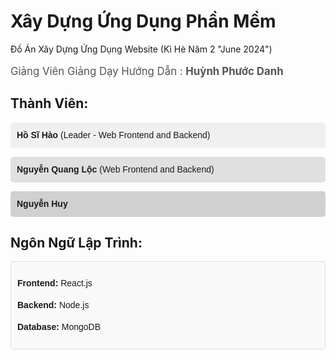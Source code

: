 # Xây Dựng Ứng Dụng Phần Mềm 

Đồ Án Xây Dựng Ứng Dụng Website (Kì Hè Năm 2 "June 2024")

<p style="font-size: 1.2em; color: #555;">
  Giảng Viên Giảng Dạy Hướng Dẫn : <b>Huỳnh Phước Danh</b>
</p>

## Thành Viên:
<div style="font-family: Arial, sans-serif; line-height: 1.5;">

  <p style="background-color: #f0f0f0; padding: 10px; border-radius: 5px;">
    <strong>Hồ Sĩ Hào</strong> (Leader - Web Frontend and Backend)
  </p>

  <p style="background-color: #e0e0e0; padding: 10px; border-radius: 5px;">
    <strong>Nguyễn Quang Lộc</strong> (Web Frontend and Backend)
  </p>

  <p style="background-color: #d0d0d0; padding: 10px; border-radius: 5px;">
    <strong>Nguyễn Huy</strong>
  </p>

</div>

## Ngôn Ngữ Lập Trình:

<div style="font-family: Arial, sans-serif; line-height: 1.5; padding: 10px; border-radius: 5px; background-color: #f9f9f9; border: 1px solid #ddd;">
  <p><strong>Frontend:</strong> React.js</p>
  <p><strong>Backend:</strong> Node.js</p>
  <p><strong>Database:</strong> MongoDB</p>
</div>
